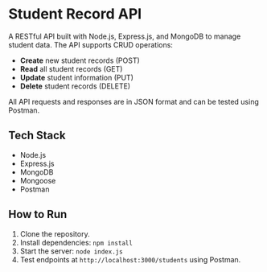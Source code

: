 # Student Record API

A RESTful API built with Node.js, Express.js, and MongoDB to manage student data. The API supports CRUD operations:

- **Create** new student records (POST)
- **Read** all student records (GET)
- **Update** student information (PUT)
- **Delete** student records (DELETE)

All API requests and responses are in JSON format and can be tested using Postman.

## Tech Stack
- Node.js
- Express.js
- MongoDB
- Mongoose
- Postman

## How to Run
1. Clone the repository.
2. Install dependencies: `npm install`
3. Start the server: `node index.js`
4. Test endpoints at `http://localhost:3000/students` using Postman.
